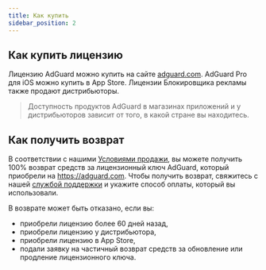 ```yaml
---
title: Как купить
sidebar_position: 2
---
```


## Как купить лицензию

Лицензию AdGuard можно купить на сайте [adguard.com](https://adguard.com/license.html). AdGuard Pro для iOS можно купить в App Store. Лицензии Блокировщика рекламы также продают дистрибьюторы.

> Доступность продуктов AdGuard в магазинах приложений и у дистрибьюторов зависит от того, в какой стране вы находитесь.

## Как получить возврат

В соответствии с нашими [Условиями продажи](https://adguard.com/terms-of-sale.html), вы можете получить 100% возврат средств за лицензионный ключ AdGuard, который приобрели на https://adguard.com. Чтобы получить возврат, свяжитесь с нашей [службой поддержки](/support/contact) и укажите способ оплаты, который вы использовали.

В возврате может быть отказано, если вы:
* приобрели лицензию более 60 дней назад,
* приобрели лицензию у дистрибьютора,
* приобрели лицензию в App Store,
* подали заявку на частичный возврат средств за обновление или продление лицензионного ключа. 